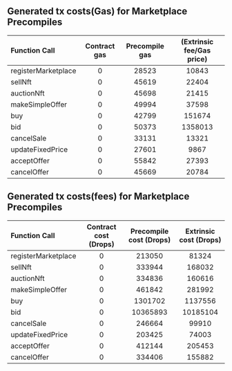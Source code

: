 ## Generated tx costs(Gas) for Marketplace Precompiles

| Function Call       | Contract gas | Precompile gas | (Extrinsic fee/Gas price) |
|:--------------------|:------------:|:--------------:|:-------------------------:|
| registerMarketplace |      0       |     28523      |           10843           |
| sellNft             |      0       |     45619      |           22404           |
| auctionNft          |      0       |     45698      |           21415           |
| makeSimpleOffer     |      0       |     49994      |           37598           |
| buy                 |      0       |     42799      |          151674           |
| bid                 |      0       |     50373      |          1358013          |
| cancelSale          |      0       |     33131      |           13321           |
| updateFixedPrice    |      0       |     27601      |           9867            |
| acceptOffer         |      0       |     55842      |           27393           |
| cancelOffer         |      0       |     45669      |           20784           |


## Generated tx costs(fees) for Marketplace Precompiles

| Function Call       | Contract cost (Drops) | Precompile cost (Drops) | Extrinsic cost (Drops) |
|:--------------------|:---------------------:|:-----------------------:|:----------------------:|
| registerMarketplace |           0           |         213050          |         81324          |
| sellNft             |           0           |         333944          |         168032         |
| auctionNft          |           0           |         334836          |         160616         |
| makeSimpleOffer     |           0           |         461842          |         281992         |
| buy                 |           0           |         1301702         |        1137556         |
| bid                 |           0           |        10365893         |        10185104        |
| cancelSale          |           0           |         246664          |         99910          |
| updateFixedPrice    |           0           |         203425          |         74003          |
| acceptOffer         |           0           |         412144          |         205453         |
| cancelOffer         |           0           |         334406          |         155882         |
